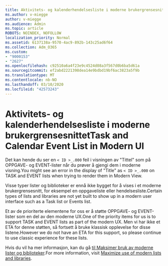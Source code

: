 ```yaml
---
title: Aktivitets- og kalenderhendelsesliste i moderne brukergrensesnittet
ms.author: v-miegge
author: v-miegge
ms.audience: Admin
ms.topic: article
ROBOTS: NOINDEX, NOFOLLOW
localization_priority: Normal
ms.assetid: 6137138a-9570-4ac9-892b-143c25ad6f64
ms.collection: Adm_O365
ms.custom:
- "9000153"
- "2627"
ms.openlocfilehash: c92510a6a4f23e9c4524d08a3f567d0b6ba5d61a
ms.sourcegitcommit: ef2abd2221398dea14e9bdbd19bf6ac3823a5f9b
ms.translationtype: MT
ms.contentlocale: nb-NO
ms.lasthandoff: 03/10/2020
ms.locfileid: "42573243"
---
```

# <a name="task-and-calendar-event-list-in-modern-ui"></a><span data-ttu-id="b5935-102">Aktivitets- og kalenderhendelsesliste i moderne brukergrensesnittet</span><span class="sxs-lookup"><span data-stu-id="b5935-102">Task and Calendar Event List in Modern UI</span></span>

<span data-ttu-id="b5935-103">Det kan hende du ser en `< ID >_.000` feil i visningen av "Tittel" som på OPPGAVE- og EVENT-lister når du prøver å gjengi dem i moderne visning.</span><span class="sxs-lookup"><span data-stu-id="b5935-103">You might see an error in the display of "Title" as `< ID >_.000` on TASK and EVENT lists when trying to render them in Modern View.</span></span>

<span data-ttu-id="b5935-104">Visse typer lister og biblioteker er ennå ikke bygget for å vises i et moderne brukergrensesnitt, for eksempel en oppgaveliste eller hendelsesliste.</span><span class="sxs-lookup"><span data-stu-id="b5935-104">Certain types of lists and libraries are not yet built to show up in a modern user interface such as a Task list or Events list.</span></span>

<span data-ttu-id="b5935-105">Et av de prioriterte elementene for oss er å støtte OPPGAVE- og EVENT-lister som en del av den moderne UX.</span><span class="sxs-lookup"><span data-stu-id="b5935-105">One of the priority items for us is to support TASK and EVENT lists as part of the modern UX.</span></span> <span data-ttu-id="b5935-106">Men vi har ikke et ETA for denne støtten, så fortsett å bruke klassisk opplevelse for disse listene.</span><span class="sxs-lookup"><span data-stu-id="b5935-106">However we do not have an ETA for this support, so please continue to use classic experience for these lists.</span></span>

<span data-ttu-id="b5935-107">Hvis du vil ha mer informasjon, kan du gå [til Maksimer bruk av moderne lister og biblioteker](https://docs.microsoft.com/sharepoint/dev/transform/modernize-userinterface-lists-and-libraries).</span><span class="sxs-lookup"><span data-stu-id="b5935-107">For more information, visit [Maximize use of modern lists and libraries](https://docs.microsoft.com/sharepoint/dev/transform/modernize-userinterface-lists-and-libraries).</span></span>
